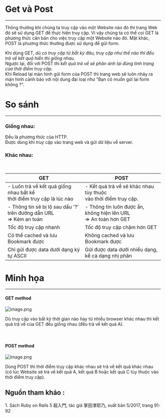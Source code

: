 # Get và Post
----
<p>Thông thường khi chúng ta truy cập vào một Website nào đó thì trang Web đó sẽ sử dụng GET để thực hiện truy cập. Vì vậy chúng ta có thể coi GET là phương thức căn bản cho việc truy cập một Website nào đó. Mặt khác, POST là phương thức thường được sử dụng để gửi form.<br>

Khi dùng GET, *dù có truy cập từ bất kỳ đâu, truy cập như thế nào thì đều trả về kết quả hiển thị giống nhau.*<br> 
Ngược lại, đối với POST thì *kết quả trả về sẽ phản ánh lại đúng tình trạng của thời điểm truy cập.*<br>
Khi Reload lại màn hình gửi form của POST thì trang web sẽ luôn nhảy ra màn hình cảnh báo với nội dung đại loại như "Bạn có muốn gửi lại form không ?". </p>

# So sánh
<hr>
<h3>Giống nhau:</h3> Đều là phương thức của HTTP.<br>
Được dùng khi truy cập vào trang web và gửi dữ liệu về server.

<h3>Khác nhau:</h3><br>


 | GET | POST|
 | -------- | -------- |
 | - Luôn trả về kết quả giống nhau bất kể<br> thời điểm truy cập là lúc nào | - Kết quả trả về sẽ khác nhau tùy thuộc<br>vào thời điểm truy cập.    |
 |-  Thông tin sẽ bị lộ sau dấu '?' trên đường dẫn URL<br> => Kém an toàn | - Thông tin luôn được ẩn, không hiện lên URL<br>=> An toàn hơn GET|
 |Tốc độ truy cập nhanh| Tốc độ truy cập chậm hơn GET|
 |Có thể cached và lưu Bookmark được| Không cached và lưu Bookmark được|
 |Chỉ gửi được data dưới dạng ký tự ASCII | Gửi được data dưới nhiều dạng, kể cả dạng nhị phân   |
 
 # Minh họa
 -----

 <h4>GET method</h4>
 
 ![image.png](https://images.viblo.asia/e302ac99-fb4c-4bae-8f76-dedb19ba6a91.png)
 
 Dù truy cập vào bất kỳ thời gian nào hay từ nhiều browser khác nhau thì kết quả trả về của GET đều giống nhau (đều trả về kết quả A).<br><br><br>
 
 <h4>POST method</h4>
 
 ![image.png](https://images.viblo.asia/7aed959a-e43b-4aff-80ec-952b5873829e.png)
 
 Dùng POST thì thời điểm truy cập khác nhau sẽ trả về kết quả khác nhau (có lúc Website sẽ trả về kết quả A, kết quả B hoặc kết quả C tùy thuộc vào thời điểm truy cập).
 
 <h2>Nguồn tham khảo :</h2>
1.  Sách Ruby on Rails 5 超入門, tác giả  掌田津耶乃, xuất bản 5/2017, trang 91-92